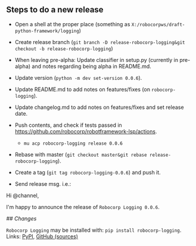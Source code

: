 
Steps to do a new release
---------------------------

- Open a shell at the proper place (something as `X:/robocorpws/draft-python-framework/logging`)

- Create release branch (`git branch -D release-robocorp-logging&git checkout -b release-robocorp-logging`)

- When leaving pre-alpha: Update classifier in setup.py (currently in pre-alpha) and notes regarding being alpha in README.md.

- Update version (`python -m dev set-version 0.0.6`).

- Update README.md to add notes on features/fixes (on `robocorp-logging`).

- Update changelog.md to add notes on features/fixes and set release date.

- Push contents, and check if tests passed in https://github.com/robocorp/robotframework-lsp/actions.
  - `mu acp robocorp-logging release 0.0.6`

- Rebase with master (`git checkout master&git rebase release-robocorp-logging`).

- Create a tag (`git tag robocorp-logging-0.0.6`) and push it.

- Send release msg. i.e.:

Hi @channel,

I'm happy to announce the release of `Robocorp Logging 0.0.6`.

*## Changes*


`Robocorp Logging` may be installed with: `pip install robocorp-logging`.
Links: [PyPI](https://pypi.org/project/robocorp-logging/), [GitHub (sources)](https://github.com/robocorp/robocorp-logging)